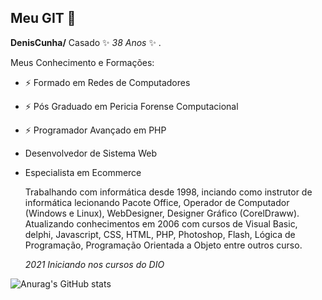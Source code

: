 ## Meu GIT 👋


**DenisCunha/** Casado ✨ _38 Anos_ ✨ .

Meus Conhecimento e Formações:
- ⚡ Formado em Redes de Computadores
- ⚡ Pós Graduado em Pericia Forense Computacional
- ⚡ Programador Avançado em PHP
- Desenvolvedor de Sistema Web
- Especialista em Ecommerce

  Trabalhando com informática desde 1998, inciando como instrutor de informática lecionando Pacote Office, Operador de Computador (Windows e Linux), WebDesigner, Designer Gráfico (CorelDraww).
  Atualizando conhecimentos em 2006 com cursos de Visual Basic, delphi, Javascript, CSS, HTML, PHP, Photoshop, Flash, Lógica de Programação, Programação Orientada a Objeto entre outros curso.

  _2021 Iniciando nos cursos do DIO_

  
![Anurag's GitHub stats](https://github-readme-stats.vercel.app/api?username=deniscunha&show_icons=true&theme=radical&show=reviews,discussions_started,discussions_answered,prs_merged,prs_merged_percentage)
